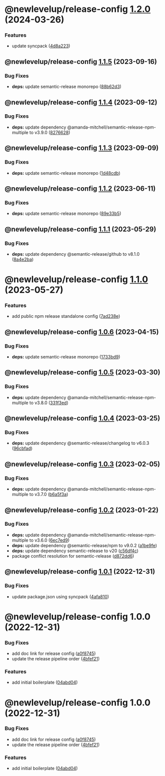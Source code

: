 # @newlevelup/release-config [1.2.0](https://github.com/newlevelup/config/compare/@newlevelup/release-config@1.1.5...@newlevelup/release-config@1.2.0) (2024-03-26)


### Features

* update syncpack ([4d8a223](https://github.com/newlevelup/config/commit/4d8a223289a88aef6cc349af5deea2b4cd945356))

## @newlevelup/release-config [1.1.5](https://github.com/newlevelup/config/compare/@newlevelup/release-config@1.1.4...@newlevelup/release-config@1.1.5) (2023-09-16)


### Bug Fixes

* **deps:** update semantic-release monorepo ([88b62d3](https://github.com/newlevelup/config/commit/88b62d32e48d392a77752c15d65ee8ccaff8cb7e))

## @newlevelup/release-config [1.1.4](https://github.com/newlevelup/config/compare/@newlevelup/release-config@1.1.3...@newlevelup/release-config@1.1.4) (2023-09-12)


### Bug Fixes

* **deps:** update dependency @amanda-mitchell/semantic-release-npm-multiple to v3.9.0 ([8276628](https://github.com/newlevelup/config/commit/8276628e2ba7aa1ad9849b7679281b7e2e0910fc))

## @newlevelup/release-config [1.1.3](https://github.com/newlevelup/config/compare/@newlevelup/release-config@1.1.2...@newlevelup/release-config@1.1.3) (2023-09-09)


### Bug Fixes

* **deps:** update semantic-release monorepo ([1d48cdb](https://github.com/newlevelup/config/commit/1d48cdbde1cfd1dbbcccad12c2c166596a70d0a6))

## @newlevelup/release-config [1.1.2](https://github.com/newlevelup/config/compare/@newlevelup/release-config@1.1.1...@newlevelup/release-config@1.1.2) (2023-06-11)


### Bug Fixes

* **deps:** update semantic-release monorepo ([89e33b5](https://github.com/newlevelup/config/commit/89e33b5063a514fc5454a554346ebffe8b28cf6a))

## @newlevelup/release-config [1.1.1](https://github.com/newlevelup/config/compare/@newlevelup/release-config@1.1.0...@newlevelup/release-config@1.1.1) (2023-05-29)


### Bug Fixes

* **deps:** update dependency @semantic-release/github to v8.1.0 ([8a4e2ba](https://github.com/newlevelup/config/commit/8a4e2ba1c975028b5df1b6503605a7f2f029e327))

# @newlevelup/release-config [1.1.0](https://github.com/newlevelup/config/compare/@newlevelup/release-config@1.0.6...@newlevelup/release-config@1.1.0) (2023-05-27)


### Features

* add public npm release standalone config ([7ad238e](https://github.com/newlevelup/config/commit/7ad238e3fd03b294e90e099c846a84ad5ed756bd))

## @newlevelup/release-config [1.0.6](https://github.com/newlevelup/config/compare/@newlevelup/release-config@1.0.5...@newlevelup/release-config@1.0.6) (2023-04-15)


### Bug Fixes

* **deps:** update semantic-release monorepo ([1733bd9](https://github.com/newlevelup/config/commit/1733bd9730fec3c03645093eb70794b925c8b907))

## @newlevelup/release-config [1.0.5](https://github.com/newlevelup/config/compare/@newlevelup/release-config@1.0.4...@newlevelup/release-config@1.0.5) (2023-03-30)


### Bug Fixes

* **deps:** update dependency @amanda-mitchell/semantic-release-npm-multiple to v3.8.0 ([331f3ed](https://github.com/newlevelup/config/commit/331f3ed643a81258cb38cbac49fe7b40d8b28c70))

## @newlevelup/release-config [1.0.4](https://github.com/newlevelup/config/compare/@newlevelup/release-config@1.0.3...@newlevelup/release-config@1.0.4) (2023-03-25)


### Bug Fixes

* **deps:** update dependency @semantic-release/changelog to v6.0.3 ([96cbfad](https://github.com/newlevelup/config/commit/96cbfad538db7ffc7bc27a3a8fbda7daebde4a54))

## @newlevelup/release-config [1.0.3](https://github.com/newlevelup/config/compare/@newlevelup/release-config@1.0.2...@newlevelup/release-config@1.0.3) (2023-02-05)


### Bug Fixes

* **deps:** update dependency @amanda-mitchell/semantic-release-npm-multiple to v3.7.0 ([b6a5f3a](https://github.com/newlevelup/config/commit/b6a5f3a5c43d2838d214b9c4dab12369b5fa6372))

## @newlevelup/release-config [1.0.2](https://github.com/newlevelup/config/compare/@newlevelup/release-config@1.0.1...@newlevelup/release-config@1.0.2) (2023-01-22)


### Bug Fixes

* **deps:** update dependency @amanda-mitchell/semantic-release-npm-multiple to v3.6.0 ([6ec7ed9](https://github.com/newlevelup/config/commit/6ec7ed98164b6f693eacb13de01b25e917d72b42))
* **deps:** update dependency @semantic-release/npm to v9.0.2 ([a1be9fe](https://github.com/newlevelup/config/commit/a1be9fefed3363973b23e403450a4c49a932558a))
* **deps:** update dependency semantic-release to v20 ([c56df4c](https://github.com/newlevelup/config/commit/c56df4c80c1c4cf9911dc6411e6a1ce4cc3052d6))
* package conflict resolution for semantic-release ([d872dd6](https://github.com/newlevelup/config/commit/d872dd6c37888def57674bd588ade64fcae043a3))

## @newlevelup/release-config [1.0.1](https://github.com/newlevelup/config/compare/@newlevelup/release-config@1.0.0...@newlevelup/release-config@1.0.1) (2022-12-31)


### Bug Fixes

* update package.json using syncpack ([4afa810](https://github.com/newlevelup/config/commit/4afa810624c2b0b8483a9c07de1f7b9e4628c5b3))

# @newlevelup/release-config 1.0.0 (2022-12-31)


### Bug Fixes

* add doc link for release config ([a0f8745](https://github.com/newlevelup/config/commit/a0f87455600cd5f52b45d90a55795047119e270b))
* update the release pipeline order ([4bfef21](https://github.com/newlevelup/config/commit/4bfef217d5b1ca4820f560f024ed37455e97ea72))


### Features

* add initial boilerplate ([04abd04](https://github.com/newlevelup/config/commit/04abd040bc0501f9202853794aea884aa0d31b0c))

# @newlevelup/release-config 1.0.0 (2022-12-31)


### Bug Fixes

* add doc link for release config ([a0f8745](https://github.com/newlevelup/config/commit/a0f87455600cd5f52b45d90a55795047119e270b))
* update the release pipeline order ([4bfef21](https://github.com/newlevelup/config/commit/4bfef217d5b1ca4820f560f024ed37455e97ea72))


### Features

* add initial boilerplate ([04abd04](https://github.com/newlevelup/config/commit/04abd040bc0501f9202853794aea884aa0d31b0c))
